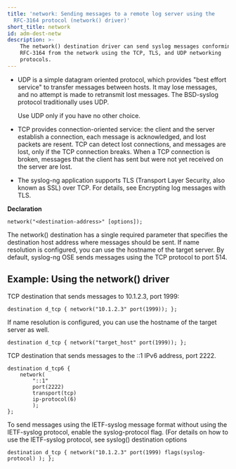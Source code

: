```yaml
---
title: 'network: Sending messages to a remote log server using the
  RFC-3164 protocol (network() driver)'
short_title: network
id: adm-dest-netw
description: >-
    The network() destination driver can send syslog messages conforming to
    RFC-3164 from the network using the TCP, TLS, and UDP networking
    protocols.
---
```


- UDP is a simple datagram oriented protocol, which provides \"best
    effort service\" to transfer messages between hosts. It may lose
    messages, and no attempt is made to retransmit lost messages. The
    BSD-syslog protocol traditionally uses UDP.

    Use UDP only if you have no other choice.

- TCP provides connection-oriented service: the client and the server
    establish a connection, each message is acknowledged, and lost
    packets are resent. TCP can detect lost connections, and messages
    are lost, only if the TCP connection breaks. When a TCP connection
    is broken, messages that the client has sent but were not yet
    received on the server are lost.

- The syslog-ng application supports TLS (Transport Layer Security,
    also known as SSL) over TCP. For details, see
    Encrypting log messages with TLS.

**Declaration**

```config
network("<destination-address>" [options]);
```

The network() destination has a single required parameter that specifies
the destination host address where messages should be sent. If name
resolution is configured, you can use the hostname of the target server.
By default, syslog-ng OSE sends messages using the TCP protocol to port
514.

## Example: Using the network() driver

TCP destination that sends messages to 10.1.2.3, port 1999:

```config
destination d_tcp { network("10.1.2.3" port(1999)); };
```

If name resolution is configured, you can use the hostname of the target
server as well.

```config
destination d_tcp { network("target_host" port(1999)); };
```

TCP destination that sends messages to the ::1 IPv6 address, port 2222.

```config
destination d_tcp6 {
    network(
        "::1"
        port(2222)
        transport(tcp)
        ip-protocol(6)
        );
};
```

To send messages using the IETF-syslog message format without using the
IETF-syslog protocol, enable the syslog-protocol flag. (For details on
how to use the IETF-syslog protocol, see
syslog() destination options

```config
destination d_tcp { network("10.1.2.3" port(1999) flags(syslog-protocol) ); };
```
